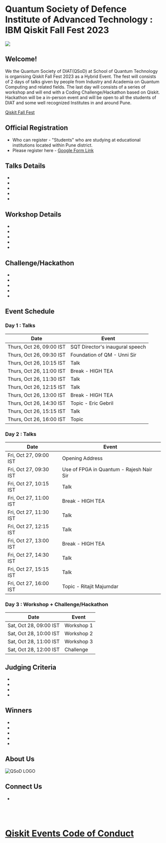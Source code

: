 # Quantum Society of Defence Institute of Advanced Technology : IBM Qiskit Fall Fest 2023

<img src="https://github.com/yuvrajsingh05121999/QSoD-Qiskit_Fall_Fest_2023/assets/95167383/4f4a8065-60d9-4753-8f7b-33d406a556fc">

## Welcome!
We the Quantum Society of DIAT(QSoD) at School of Quantum Technology is organising Qiskit Fall Fest 2023 as a Hybrid Event. The fest will consists of 2 days of talks given by people from Industry and Academia on Quantum Computing and related fields. The last day will consists of a series of workshop and will end with a Coding Challenge/Hackathon based on Qiskit. Hackathon will be a in-person event and will be open to all the students of DIAT and some well recognized Institutes in and around Pune. 

[Qiskit Fall Fest](https://medium.com/qiskit/you-are-invited-to-the-2023-qiskit-fall-fest-a0efc490f24a)

## Official Registration

- Who can register -  "Students" who are studying at educational institutions located within Pune district. 
- Please register here - [Google Form Link](https://)

## Talks Details

-
-
-
-
-

## Workshop Details

-
-
-
-
-

## Challenge/Hackathon

-
-
-
-
-

## Event Schedule

### Day 1 : Talks
| Date | Event |
| --- | --- |
| Thurs, Oct 26, 09:00 IST | SQT Director's inaugural speech |
| Thurs, Oct 26, 09:30 IST | Foundation of QM - Unni Sir |
| Thurs, Oct 26, 10:15 IST | Talk  |
| Thurs, Oct 26, 11:00 IST | Break - HIGH TEA |
| Thurs, Oct 26, 11:30 IST | Talk  |
| Thurs, Oct 26, 12:15 IST | Talk  |
| Thurs, Oct 26, 13:00 IST | Break - HIGH TEA |
| Thurs, Oct 26, 14:30 IST | Topic - Eric Gebril  |
| Thurs, Oct 26, 15:15 IST | Talk  |
| Thurs, Oct 26, 16:00 IST | Topic |


### Day 2 : Talks
| Date | Event |
| --- | --- |
| Fri, Oct 27, 09:00 IST | Opening Address |
| Fri, Oct 27, 09:30 IST | Use of FPGA in Quantum - Rajesh Nair Sir |
| Fri, Oct 27, 10:15 IST | Talk  |
| Fri, Oct 27, 11:00 IST | Break - HIGH TEA |
| Fri, Oct 27, 11:30 IST | Talk  |
| Fri, Oct 27, 12:15 IST | Talk  |
| Fri, Oct 27, 13:00 IST | Break - HIGH TEA |
| Fri, Oct 27, 14:30 IST | Talk  |
| Fri, Oct 27, 15:15 IST | Talk  |
| Fri, Oct 27, 16:00 IST | Topic - Ritajit Majumdar  |

### Day 3 : Workshop + Challenge/Hackathon
| Date | Event |
| --- | --- |
| Sat, Oct 28, 09:00 IST | Workshop 1 |
| Sat, Oct 28, 10:00 IST | Workshop 2 |
| Sat, Oct 28, 11:00 IST | Workshop 3 |
| Sat, Oct 28, 12:00 IST | Challenge |

## Judging Criteria

-
-
-
-

## Winners

-
-
-
-
-

## About Us

![QSoD LOGO](https://github.com/yuvrajsingh05121999/QSoD-Qiskit_Fall_Fest_2023/assets/95167383/23cdb0f5-2239-43d6-9d0c-51417e0a9cb7)

## Connect Us

-

<br><br>
# [Qiskit Events Code of Conduct](https://github.com/Qiskit/qiskit/blob/master/CODE_OF_CONDUCT.md)
